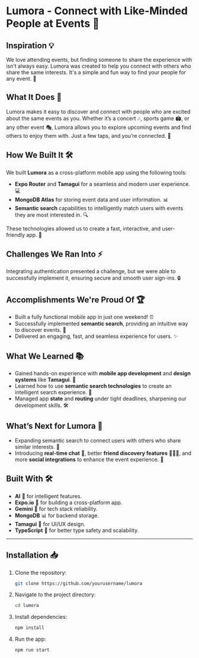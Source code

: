 # **Lumora** - Connect with Like-Minded People at Events 🎉

## **Inspiration** 💡  
We love attending events, but finding someone to share the experience with isn’t always easy. Lumora was created to help you connect with others who share the same interests. It's a simple and fun way to find your people for any event. 🤝

## **What It Does** 🌟  
Lumora makes it easy to discover and connect with people who are excited about the same events as you. Whether it’s a concert 🎶, sports game 🏟️, or any other event 🎭, Lumora allows you to explore upcoming events and find others to enjoy them with. Just a few taps, and you’re connected. 📲

## **How We Built It** 🛠️  
We built **Lumora** as a cross-platform mobile app using the following tools:

- **Expo Router** and **Tamagui** for a seamless and modern user experience. 💻
- **MongoDB Atlas** for storing event data and user information. 📊
- **Semantic search** capabilities to intelligently match users with events they are most interested in. 🔍

These technologies allowed us to create a fast, interactive, and user-friendly app. 🚀

## **Challenges We Ran Into** ⚡  
Integrating authentication presented a challenge, but we were able to successfully implement it, ensuring secure and smooth user sign-ins. 🔒

## **Accomplishments We're Proud Of** 🏆  
- Built a fully functional mobile app in just one weekend! ⏰
- Successfully implemented **semantic search**, providing an intuitive way to discover events. 🔎
- Delivered an engaging, fast, and seamless experience for users. ✨

## **What We Learned** 📚  
- Gained hands-on experience with **mobile app development** and **design systems** like **Tamagui**. 📱
- Learned how to use **semantic search technologies** to create an intelligent search experience. 🧠
- Managed app **state** and **routing** under tight deadlines, sharpening our development skills. 🛠️

## **What’s Next for Lumora** 🔮  
- Expanding semantic search to connect users with others who share similar interests. 🔗
- Introducing **real-time chat** 💬, better **friend discovery features** 🧑‍🤝‍🧑, and more **social integrations** to enhance the event experience. 🎉

## **Built With** 🛠️  
- **AI** 🤖 for intelligent features.
- **Expo.io** 📱 for building a cross-platform app.
- **Gemini** 💎 for tech stack reliability.
- **MongoDB** 📊 for backend storage.
- **Tamagui** 🎨 for UI/UX design.
- **TypeScript** 📝 for better type safety and scalability.

---

## **Installation** 📥

1. Clone the repository:
    ```bash
    git clone https://github.com/yourusername/lumora
    ```

2. Navigate to the project directory:
    ```bash
    cd lumora
    ```

3. Install dependencies:
    ```bash
    npm install
    ```

4. Run the app:
    ```bash
    npm run start
    ```
